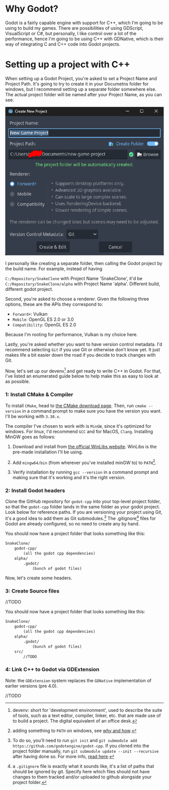 # Why Godot?

Godot is a fairly capable engine with support for C++, which I'm going to be using to build my games. There are possibilities of using GDScript, VisualScript or C#, but personally, I like control over a lot of the performance, hence I'm going to be using C++ with GDNative, which is their way of integrating C and C++ code into Godot projects.

# Setting up a project with C++

When setting up a Godot Project, you're asked to set a Project Name and Project Path. It's going to try to create it in your Documetns folder for windows, but I recommend setting up a separate folder somewhere else. The actual project folder will be named after your Project Name, as you can see.

![alt text](image.png)

I personally like creating a separate folder, then calling the Godot project by the build name. For example, instead of having

```C:/Repository/SnakeClone``` with Project Name 'SnakeClone', it'd be
```C:/Repository/SnakeClone/alpha``` with Project Name 'alpha'. Different build, different godot project.

Second, you're asked to choose a renderer. Given the following three options, these are the APIs they correspond to:

- `Forward+`: Vulkan
- `Mobile`: OpenGL ES 2.0 or 3.0
- `Compatibility`: OpenGL ES 2.0

Because I'm rooting for performance, Vulkan is my choice here.

Lastly, you're asked whether you want to have version control metadata. I'd recommend selecting `Git` if you use Git or otherwise don't know yet. It just makes life a bit easier down the road if you decide to track changes with Git.

Now, let's set up our devenv[^1] and get ready to write C++ in Godot. For that, I've listed an enumerated guide below to help make this as easy to look at as possible.

### 1: Install CMake & Compiler

To install `CMake`, head to [the CMake download page](https://cmake.org/download/?form=MG0AV3). Then, run `cmake --version` in a command prompt to make sure you have the version you want. I'll be working with `3.30.x`.

The compiler I've chosen to work with is `MinGW`, since it's optimized for windows. For linux, I'd recommend `GCC` and for MacOS, `Clang`. Installing MinGW goes as follows:

1. Download and install from [the official WinLibs website](https://winlibs.com/). WinLibs is the pre-made installation I'll be using. 

2. Add `mingw64/bin` (from wherever you've installed minGW to) to `PATH`[^2].

3. Verify installation by running `gcc --version` in a command prompt and making sure that it's working and it's the right version.

### 2: Install Godot headers

Clone the GitHub repository for `godot-cpp` into your top-level project folder, so that the `godot-cpp` folder lands in the same folder as your godot project. Look below for reference paths. If you are versioning your project using Git, it's a good idea to add them as Git submodules.[^3] The .gitignore[^4] files for Godot are already configured, so no need to create any by hand. 

You should now have a project folder that looks something like this:

```
SnakeClone/
    godot-cpp/
        (all the godot cpp dependencies)
    alpha/
        .godot/
            (bunch of godot files)
```

Now, let's create some headers.

### 3: Create Source files

//TODO

You should now have a project folder that looks something like this:

```
SnakeClone/
    godot-cpp/
        (all the godot cpp dependencies)
    alpha/
        .godot/
            (bunch of godot files)
    src/
        //TODO

```

### 4: Link C++ to Godot via GDExtension

Note: the `GDExtension` system replaces the `GDNative` implementation of earlier versions (pre 4.0).

//TODO

[^1]: devenv: short for 'development environment', used to describe the suite of tools, such as a text editor, compiler, linker, etc. that are made use of to build a project. The digital equivalent of an office desk.

[^2]: adding something to `PATH` on windows, see [why and how](https://www.eukhost.com/kb/how-to-add-to-the-path-on-windows-10-and-windows-11/).

[^3]: To do so, you'll need to run `git init` and `git submodule add https://github.com/godotengine/godot-cpp`. If you cloned into the project folder manually, run `git submodule update --init --recursive` after having done so. For more info, [read here](https://docs.godotengine.org/en/3.5/tutorials/scripting/gdnative/gdnative_cpp_example.html).

[^4]: a `.gitignore` file is exactly what it sounds like, it's a list of paths that should be ignored by git. Specify here which files should not have changes to them tracked and/or uploaded to github alongside your project folder.